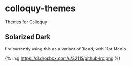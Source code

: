 colloquy-themes
===============

Themes for Colloquy

## Solarized Dark

I'm currently using this as a variant of Bland, with 11pt Menlo.

{% img https://dl.dropbox.com/u/32115/github-irc.png %}
